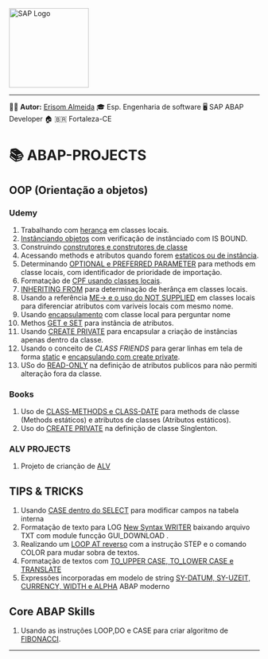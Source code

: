 <img src="https://www.sap.com/content/dam/application/shared/logos/sap-logo-svg.svg" alt="SAP Logo" width="160" />

---
🧑‍💼 **Autor:** [Erisom Almeida](https://linkedin.com/in/erisom-almeida-3911a6ab)
🎓 Esp. Engenharia de software
🖥️ SAP ABAP Developer
🏠 🇧🇷 Fortaleza-CE  

# 📚 ABAP-PROJECTS

## OOP (Orientação a objetos)
### Udemy
1. Trabalhando com [herança](/OOP/ZPROG_OO_RELACOES_ERI.ABAP) em classes locais.
2. [Instânciando objetos](/OOP/ZPROG_CREATE_INSTANCE_ERI.ABAP) com verificação de instânciado com IS BOUND.
3. Construindo [construtores e construtores de classe](/OOP/ZPROG_CLASS_CONSTRUCTOR_ERI.ABAP)
5. Acessando methods e atributos quando forem [estaticos ou de instância](/OOP/ZPROG_ACESS_METHOD_ATTRIBUTE.ABAP).
6. Determinando [OPTIONAL e PREFERRED PARAMETER](/OOP/ZPROG_METHODS_ERI.ABAP) para methods em classe locais, com identificador de prioridade de importação.
7. Formatação de [CPF usando classes locais](/OOP/ZPROG_OOP_FORMATA_CPF_ERI.ABAP).
8. [INHERITING FROM](OOP/ZPROG_OOP_CLASS_ANIMAL_ERI.ABAP) para determinação de herânça em classes locais.
9. Usando a referência [ME-> e o uso do NOT SUPPLIED](/OO/ZPROG_ATRIBUTOS_VARIAVEIS_ERI.ABAP) em classes locais para diferenciar atributos com variveis locais com mesmo nome.
10. Usando [encapsulamento](/OOP/ZPROG_ENCAPSULAMENTO_VISIB_ERI.ABAP) com classe local para perguntar nome
11. Methos [GET e SET](/OOP/ZPROG_GETTERS_AND_SETTERS_ERI.ABAP) para instância de atributos.
12. Usando [CREATE PRIVATE](/OOP/ZPROG_PROTEG_INSTANCIAS_ERI.ABAP) para encapsular a criação de instâncias apenas dentro da classe.
13. Usando o conceito de _CLASS FRIENDS_ para gerar linhas em tela de forma [static](/OOP/ZPROG_CLASS_FRIENDS_ERI.ABAP) e [encapsulando com create private](/OOP/ZPROG001_CLASS_FRIENDS_ERI.ABAP).
14. USo do [READ-ONLY](/OOP/ZPROG_READ_ONLY_ERI.ABAP) na definição de atributos publicos para não permiti alteração fora da classe.

### Books
1. Uso de [CLASS-METHODS e CLASS-DATE](/OOP/ZPROG_OOP_CONSTRUCTOR_ERI.ABAP) para methods de classe (Methods estáticos) e atributos de classes (Atributos estáticos).
2. Uso do [CREATE PRIVATE]((/OOP/ZPROG_SINGLETON_ERI.ABAP)) na definição de classe Singlenton.

### ALV PROJECTS
1. Projeto de crianção de [ALV](/ALV_PROJECTS)

## TIPS & TRICKS
1. Usando [CASE dentro do SELECT](/TIPS_&_TRICK/ZPROG_SELECT_WITH_CASE_ERI.ABAP) para modificar campos na tabela interna
2. Formatação de texto para LOG [New Syntax WRITER](/TIPS_&_TRICK/ZPROG_NEW_SYNTAX_TEXT_LOG_ERI.ABAP) baixando arquivo TXT com module funcção GUI_DOWNLOAD .
3. Realizando um [LOOP AT reverso](/TIPS_&_TRICK/ZPROG_LOOP_REVERSE_STEP_ERI.ABAP) com a instrução STEP e o comando COLOR para mudar sobra de textos.
4. Formatação de textos com [TO_UPPER CASE, TO_LOWER CASE e TRANSLATE](/TIPS_&_TRICK/ZPROG_TRANSLATE_UPPER_LOWER.ABAP)
5. Expressões incorporadas em modelo de string [SY-DATUM, SY-UZEIT, CURRENCY, WIDTH e ALPHA](/TIPS_&_TRICK/ZPROG_STRING_EMBEDDED_ERI.ABAP)  ABAP moderno

## Core ABAP Skills
1. Usando as instruções LOOP,DO e CASE para criar algoritmo de [FIBONACCI](/ABAP-SKILL/Z_FIBONACCI_ERI.ABAP).
---

